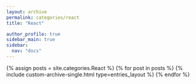 ```yaml
---
layout: archive
permalink: categories/react
title: "React"

author_profile: true
sidebar_main: true
sidebar:
  nav: "docs"
---
```


{% assign posts = site.categories.React %}
{% for post in posts %}
{% include custom-archive-single.html type=entries_layout %}
{% endfor %}

